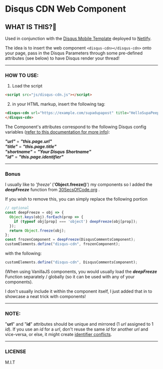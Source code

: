 # Disqus CDN Web Component

## WHAT IS THIS?🤔

Used in conjunction with the [Disqus Mobile Template](https://github.com/disqus/DISQUS-API-Recipes/tree/master/mobile/js) deployed to [Netlify](https://github.com/nassimspace/disquscdn.netlify.app).

The idea is to insert the web component ```<disqus-cdn></disqus-cdn>``` onto your page, pass in the Disqus Parameters through some pre-defined attributes (see below) to have Disqus render your thread!

---
### HOW TO USE:

1. Load the script

```html
<script src="js/disqus-cdn.js"></script>
```
2. in your HTML markup, insert the following tag:

```html
<disqus-cdn url="https://example.com/supadupapost" title="HelloSupaPeeps" shortname="test" id="9876">
</disqus-cdn>
``` 

The Component's attributes correspond to the following Disqus config variables ([refer to this documentation for more info](https://help.disqus.com/en/articles/1717084-javascript-configuration-variables)): 

***"url"*** =  ***"this.page.url"*** <br/>
***"title"*** =  ***"this.page.title"*** <br/>
***"shortname"*** =  ***"Your Disqus Shortname"*** <br/>
***"id"*** =  ***"this.page.identifier"*** <br/>

---

### Bonus
I usually like to *'freeze'* ('**Object.freeze()**') my components so I added the ***deepFreeze*** function from [30SecsOfCode.org](https://www.30secondsofcode.org/js/s/deep-freeze) .

If you wish to remove this, you can simply replace the following portion 
```js
// optional
const deepFreeze = obj => {
  Object.keys(obj).forEach(prop => {
    if (typeof obj[prop] === 'object') deepFreeze(obj[prop]);
  });
  return Object.freeze(obj);
};
const frozenComponent = deepFreeze(DisqusCommentsComponent);
customElements.define("disqus-cdn", frozenComponent);
```

with the following:

```js
customElements.define("disqus-cdn", DisqusCommentsComponent);
```

(When using VanillaJS components, you would usually load the ***deepFreeze*** Function separately / globally (so it can be used with any of your components). 

I don't usually include it within the component itself, I just added that in to showcase a neat trick with components!

---

### NOTE: 

"**url**" and "**id**" attributes should be unique and mirrored (1 *url* assigned to 1 *id*).
If you use an *id* for a *url*, don't reuse the same *id* for another *url* and vice-versa, or else, 
it might create [identifier conflicts](https://help.disqus.com/en/articles/1717138-why-are-the-same-comments-showing-up-on-multiple-pages).

---

### LICENSE

M.I.T